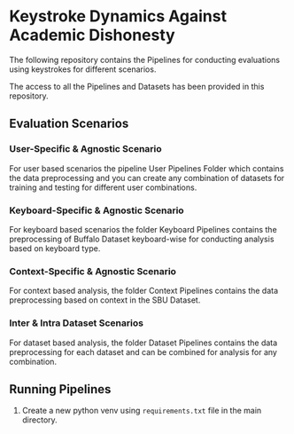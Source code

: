 # Keystroke Dynamics Against Academic Dishonesty
The following repository contains the Pipelines for conducting evaluations using keystrokes for different scenarios.

The access to all the Pipelines and Datasets has been provided in this repository.

## Evaluation Scenarios

### User-Specific & Agnostic Scenario
For user based scenarios the pipeline User Pipelines Folder which contains the data preprocessing and you can create any combination of datasets for training and testing for different user combinations.

### Keyboard-Specific & Agnostic Scenario
For keyboard based scenarios the folder Keyboard Pipelines contains the preprocessing of Buffalo Dataset keyboard-wise for conducting analysis based on keyboard type.

### Context-Specific & Agnostic Scenario
For context based analysis, the folder Context Pipelines contains the data preprocessing based on context in the SBU Dataset.

### Inter & Intra Dataset Scenarios
For dataset based analysis, the folder Dataset Pipelines contains the data preprocessing for each dataset and can be combined for analysis for any combination.


## Running Pipelines
1. Create a new python venv using ```requirements.txt``` file in the main directory. 
